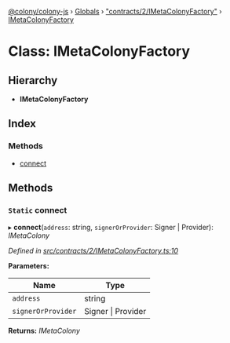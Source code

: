 [@colony/colony-js](../README.md) › [Globals](../globals.md) › ["contracts/2/IMetaColonyFactory"](../modules/_contracts_2_imetacolonyfactory_.md) › [IMetaColonyFactory](_contracts_2_imetacolonyfactory_.imetacolonyfactory.md)

# Class: IMetaColonyFactory

## Hierarchy

* **IMetaColonyFactory**

## Index

### Methods

* [connect](_contracts_2_imetacolonyfactory_.imetacolonyfactory.md#static-connect)

## Methods

### `Static` connect

▸ **connect**(`address`: string, `signerOrProvider`: Signer | Provider): *IMetaColony*

*Defined in [src/contracts/2/IMetaColonyFactory.ts:10](https://github.com/JoinColony/colonyJS/blob/2830301/src/contracts/2/IMetaColonyFactory.ts#L10)*

**Parameters:**

Name | Type |
------ | ------ |
`address` | string |
`signerOrProvider` | Signer &#124; Provider |

**Returns:** *IMetaColony*
